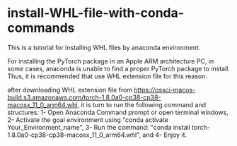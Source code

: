 # install-WHL-file-with-conda-commands
This is a tutorial for installing WHL files by anaconda environment.


For installing the PyTorch package in an Apple ARM architecture PC, in some cases, anaconda is unable to find a proper PyTorch package to install. Thus, it is recommended that use WHL extension file for this reason.

after downloading WHL extension file from <a href=https://ossci-macos-build.s3.amazonaws.com/torch-1.8.0a0-cp38-cp38-macosx_11_0_arm64.whl>https://ossci-macos-build.s3.amazonaws.com/torch-1.8.0a0-cp38-cp38-macosx_11_0_arm64.whl</a>, it is turn to run the following command and structures:
1- Open Anaconda Command prompt or open terminal windows,
2- Activate the goal environment using "conda activate Your_Environment_name",
3- Run the command: "conda install torch-1.8.0a0-cp38-cp38-macosx_11_0_arm64.whl", and
4- Enjoy it.

